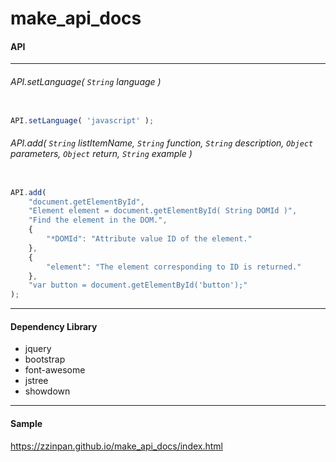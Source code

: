 # make_api_docs

#### API

***

###### API.setLanguage( `String` language )
```javascript

API.setLanguage( 'javascript' );

```
###### API.add( `String` listItemName, `String` function, `String` description, `Object` parameters, `Object` return, `String` example )
```javascript

API.add( 
	"document.getElementById", 
	"Element element = document.getElementById( String DOMId )",
	"Find the element in the DOM.",
	{
		"*DOMId": "Attribute value ID of the element."
	},
	{
		"element": "The element corresponding to ID is returned."
	},
	"var button = document.getElementById('button');"
);

```

***

#### Dependency Library
- jquery
- bootstrap
- font-awesome
- jstree
- showdown

***

#### Sample
https://zzinpan.github.io/make_api_docs/index.html
